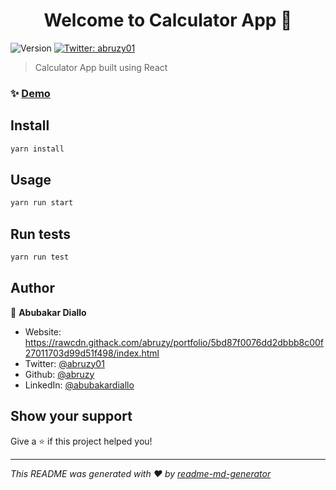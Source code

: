 <h1 align="center">Welcome to Calculator App 👋</h1>
<p>
  <img alt="Version" src="https://img.shields.io/badge/version-0.1.0-blue.svg?cacheSeconds=2592000" />
  <a href="https://twitter.com/abruzy01" target="_blank">
    <img alt="Twitter: abruzy01" src="https://img.shields.io/twitter/follow/abruzy01.svg?style=social" />
  </a>
</p>

> Calculator App built using React

### ✨ [Demo](https://react-calcapp.herokuapp.com/)

## Install

```sh
yarn install
```

## Usage

```sh
yarn run start
```

## Run tests

```sh
yarn run test
```

## Author

👤 **Abubakar Diallo**

* Website: https://rawcdn.githack.com/abruzy/portfolio/5bd87f0076dd2dbbb8c00f27011703d99d51f498/index.html
* Twitter: [@abruzy01](https://twitter.com/abruzy01)
* Github: [@abruzy](https://github.com/abruzy)
* LinkedIn: [@abubakardiallo](https://linkedin.com/in/abubakardiallo)

## Show your support

Give a ⭐️ if this project helped you!

***
_This README was generated with ❤️ by [readme-md-generator](https://github.com/kefranabg/readme-md-generator)_